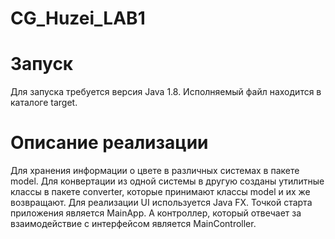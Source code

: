 # CG_Huzei_LAB1

# Запуск

Для запуска требуется версия Java 1.8. Исполняемый файл находится в каталоге target.

# Описание реализации

Для хранения информации о цвете в различных системах в пакете model. Для конвертации из одной системы в другую созданы утилитные классы в пакете converter, которые принимают классы model и их же возвращают. Для реализации UI используется Java FX. Точкой старта приложения является MainApp. А контроллер, который отвечает за взаимодействие с интерфейсом является MainController.
